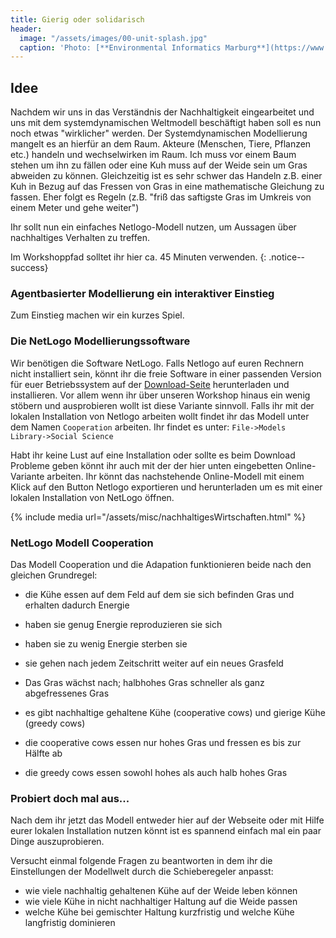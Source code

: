 ```yaml
---
title: Gierig oder solidarisch
header:
  image: "/assets/images/00-unit-splash.jpg"
  caption: 'Photo: [**Environmental Informatics Marburg**](https://www.flickr.com/environmentalinformatics-marburg/)'
---
```



## Idee
Nachdem wir uns in das Verständnis der Nachhaltigkeit eingearbeitet und uns mit dem systemdynamischen Weltmodell beschäftigt haben soll es nun noch etwas "wirklicher" werden. Der Systemdynamischen Modellierung mangelt es an hierfür an dem Raum. Akteure (Menschen, Tiere, Pflanzen etc.) handeln und wechselwirken im Raum. Ich muss vor einem Baum stehen um ihn zu fällen oder eine Kuh muss auf der Weide sein um Gras abweiden zu können.
Gleichzeitig ist es sehr schwer das Handeln z.B. einer Kuh in Bezug auf das Fressen von Gras in eine mathematische Gleichung zu fassen. Eher folgt es Regeln (z.B. "friß das saftigste Gras im Umkreis von einem Meter und gehe weiter")

Ihr sollt nun ein einfaches Netlogo-Modell nutzen, um Aussagen über nachhaltiges Verhalten zu treffen. 

Im Workshoppfad solltet ihr hier ca. 45 Minuten verwenden.
{: .notice--success}

<!--more-->

### Agentbasierter Modellierung ein interaktiver Einstieg
Zum Einstieg machen wir ein kurzes Spiel.

### Die NetLogo Modellierungssoftware
Wir benötigen die Software NetLogo. Falls Netlogo auf euren Rechnern nicht installiert sein, könnt ihr die freie Software in einer passenden Version für euer Betriebssystem auf der [Download-Seite](https://ccl.northwestern.edu/netlogo/6.2.0/) herunterladen und installieren. Vor allem wenn ihr über unseren Workshop hinaus ein wenig stöbern und ausprobieren wollt ist diese Variante sinnvoll.
Falls ihr mit der lokalen Installation von Netlogo arbeiten wollt findet ihr das Modell unter dem Namen `Cooperation` arbeiten. Ihr findet es unter:
`File->Models Library->Social Science`

Habt ihr keine Lust auf eine Installation oder sollte es beim Download Probleme geben könnt ihr auch mit der der hier unten eingebetten Online-Variante arbeiten. Ihr könnt das nachstehende Online-Modell mit einem Klick auf den  Button Netlogo exportieren und herunterladen um es mit einer lokalen Installation von NetLogo öffnen.

{% include media url="/assets/misc/nachhaltigesWirtschaften.html" %}

### NetLogo Modell Cooperation
Das Modell Cooperation und die Adapation funktionieren beide nach den gleichen Grundregel:

* die Kühe essen auf dem Feld auf dem sie sich befinden Gras und erhalten dadurch Energie
* haben sie genug Energie reproduzieren sie sich
* haben sie zu wenig Energie sterben sie
* sie gehen nach jedem Zeitschritt weiter auf ein neues Grasfeld
* Das Gras wächst nach; halbhohes Gras schneller als ganz abgefressenes Gras

* es gibt nachhaltige gehaltene Kühe (cooperative cows) und gierige Kühe (greedy cows)
* die cooperative cows essen nur hohes Gras und fressen es bis zur Hälfte ab
* die greedy cows essen sowohl hohes als auch halb hohes Gras 

### Probiert doch mal aus...
Nach dem ihr jetzt das Modell entweder hier auf der Webseite oder mit Hilfe eurer lokalen Installation nutzen könnt ist es spannend einfach mal ein paar Dinge auszuprobieren. 

Versucht einmal folgende Fragen zu beantworten in dem ihr die Einstellungen der Modellwelt durch die Schieberegeler anpasst:

* wie viele nachhaltig gehaltenen Kühe auf der Weide leben können
* wie viele Kühe in nicht nachhaltiger Haltung auf die Weide passen
* welche Kühe bei gemischter Haltung kurzfristig und welche Kühe langfristig dominieren


